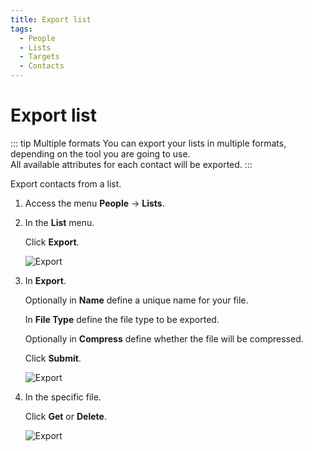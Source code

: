 ```yaml
---
title: Export list
tags:
  - People
  - Lists
  - Targets
  - Contacts
---
```


# Export list

::: tip Multiple formats
You can export your lists in multiple formats, depending on the tool you are going to use.<br>
All available attributes for each contact will be exported.
:::

Export contacts from a list.

1. Access the menu **People** -> **Lists**.

2. In the **List** menu.

   Click **Export**.

   ![Export](https://cdn.phishx.io/phishx-docs/images/phishx_lists_people_export_01.webp)

3. In **Export**.

   Optionally in **Name** define a unique name for your file.

   In **File Type** define the file type to be exported.

   Optionally in **Compress** define whether the file will be compressed.

   Click **Submit**.

   ![Export](https://cdn.phishx.io/phishx-docs/images/phishx_lists_people_export_02.webp)

4. In the specific file.

   Click **Get** or **Delete**.

   ![Export](https://cdn.phishx.io/phishx-docs/images/phishx_lists_people_export_03.webp)
